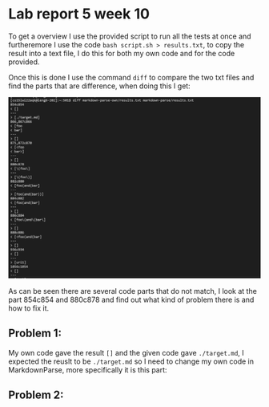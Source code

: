 # Lab report 5 week 10

To get a overview I use the provided script to run all the tests at once and furtheremore I use the code `bash script.sh > results.txt`, to copy the result into a text file, I do this for both my own code and for the code provided. 

Once this is done I use the command `diff` to compare the two txt files and find the parts that are difference, when doing this I get:

![Image](Picture51.PNG)


As can be seen there are several code parts that do not match, I look at the part 854c854 and 880c878 and find out what kind of problem there is and how to fix it.

## Problem 1:

My own code gave the result `[]` and the given code gave `./target.md`, I expected the reuslt to be `./target.md` so I need to change my own code in MarkdownParse, more specifically it is this part:




## Problem 2:

